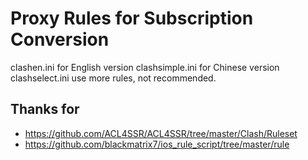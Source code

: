 # Proxy Rules for Subscription Conversion

clashen.ini for English version
clashsimple.ini for Chinese version
clashselect.ini use more rules, not recommended.

## Thanks for
- https://github.com/ACL4SSR/ACL4SSR/tree/master/Clash/Ruleset
- https://github.com/blackmatrix7/ios_rule_script/tree/master/rule
